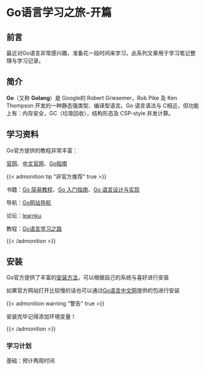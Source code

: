 # Go语言学习之旅-开篇


## 前言

最近对Go语言非常感兴趣，准备花一段时间来学习，此系列文章用于学习笔记整理与学习记录。

## 简介

**Go**（又称 **Golang**）是 Google的 Robert Griesemer，Rob Pike 及 Ken Thompson 开发的一种静态强类型、编译型语言。Go 语言语法与 C相近，但功能上有：内存安全，GC（垃圾回收），结构形态及 CSP-style 并发计算。

## 学习资料

Go官方提供的教程非常丰富：

[官网](https://golang.google.cn/)、[中文官网](https://go-zh.org/)、[Go指南](https://tour.go-zh.org/welcome/1)

{{< admonition tip "非官方推荐" true >}}

书籍：[Go 简易教程](https://learnku.com/docs/the-little-go-book)、[Go 入门指南](https://learnku.com/docs/the-way-to-go)、[Go 语言设计与实现](https://draveness.me/golang)

导航：[Go网站导航](https://hao.studygolang.com/)

论坛：[learnku](https://learnku.com/go)

教程：[Go语言学习之路](https://www.liwenzhou.com/posts/Go/go_menu/)

{{< /admonition >}}

## 安装

Go官方提供了丰富的[安装方法](https://go-zh.org/doc/install)，可以根据自己的系统与喜好进行安装

如果官方网站打开比较慢的话也可以通过[Go语言中文网](https://studygolang.com/dl)提供的包进行安装

{{< admonition warning "警告" true >}}

安装完毕记得添加环境变量！

{{< /admonition >}}

### 学习计划

基础：预计两周时间
